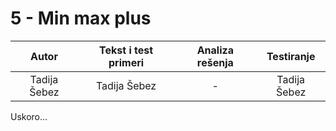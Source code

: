 # 5 -  Min max plus

| Autor | Tekst i test primeri | Analiza rеšenja | Testiranje |
|:-:|:-:|:-:|:-:|
| Tadija Šebez | Tadija Šebez | - | Tadija Šebez |

Uskoro...